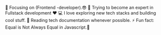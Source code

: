 🔭 Focusing on (Frontend -developer).😎
🌱 Trying to become an expert in Fullstack development ❤
💻 I love exploring new tech stacks and building cool stuff.
📰 Reading tech documentation whenever possible.
⚡ Fun fact: Equal is Not Always Equal in Javascript.🤣

